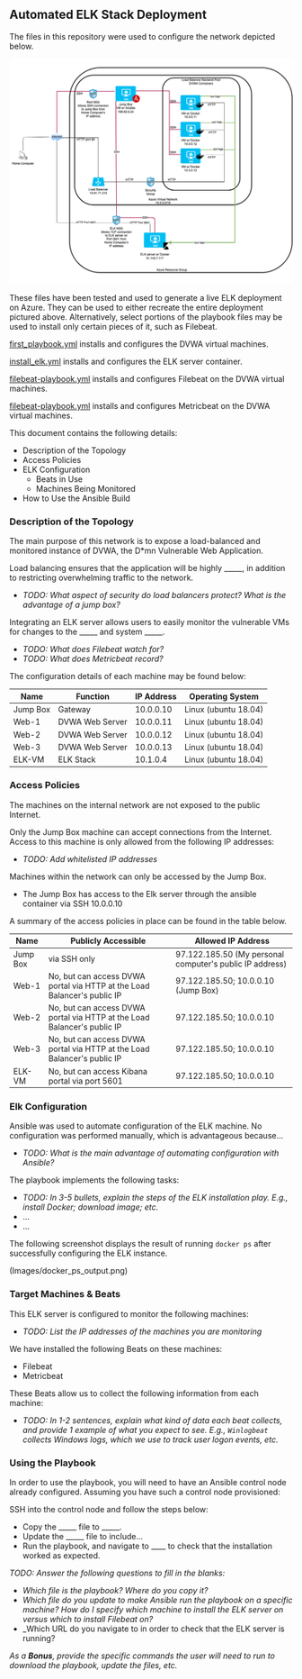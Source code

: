 ## Automated ELK Stack Deployment

The files in this repository were used to configure the network depicted below.

![ELK Stack Diagram](https://github.com/ryanhoedt/ELK-Stack/blob/main/Diagrams/Red%20Team%20Diagram.png)

These files have been tested and used to generate a live ELK deployment on Azure. They can be used to either recreate the entire deployment pictured above. Alternatively, select portions of the playbook files may be used to install only certain pieces of it, such as Filebeat.

[first_playbook.yml](https://github.com/ryanhoedt/ELK-Stack/blob/main/Ansible/first_playbook.yml) installs and configures the DVWA virtual machines.

[install_elk.yml](https://github.com/ryanhoedt/ELK-Stack/blob/main/Ansible/install_elk.yml) installs and configures the ELK server container. 

[filebeat-playbook.yml](https://github.com/ryanhoedt/ELK-Stack/blob/main/Ansible/filebeat-playbook.yml) installs and configures Filebeat on the DVWA virtual machines.

[filebeat-playbook.yml](https://github.com/ryanhoedt/ELK-Stack/blob/main/Ansible/metricbeat-playbook.yml) installs and configures Metricbeat on the DVWA virtual machines.


This document contains the following details:
- Description of the Topology
- Access Policies
- ELK Configuration
  - Beats in Use
  - Machines Being Monitored
- How to Use the Ansible Build


### Description of the Topology

The main purpose of this network is to expose a load-balanced and monitored instance of DVWA, the D*mn Vulnerable Web Application.

Load balancing ensures that the application will be highly _____, in addition to restricting overwhelming traffic to the network.
- _TODO: What aspect of security do load balancers protect? What is the advantage of a jump box?_

Integrating an ELK server allows users to easily monitor the vulnerable VMs for changes to the _____ and system _____.
- _TODO: What does Filebeat watch for?_
- _TODO: What does Metricbeat record?_

The configuration details of each machine may be found below:

| Name     | Function        | IP Address | Operating System     |
|----------|-----------------|------------|----------------------|
| Jump Box | Gateway         | 10.0.0.10  | Linux (ubuntu 18.04) |
| Web-1    | DVWA Web Server | 10.0.0.11  | Linux (ubuntu 18.04) |
| Web-2    | DVWA Web Server | 10.0.0.12  | Linux (ubuntu 18.04) |
| Web-3    | DVWA Web Server | 10.0.0.13  | Linux (ubuntu 18.04) |
| ELK-VM   | ELK Stack       | 10.1.0.4   | Linux (ubuntu 18.04) |

### Access Policies

The machines on the internal network are not exposed to the public Internet. 

Only the Jump Box machine can accept connections from the Internet. Access to this machine is only allowed from the following IP addresses:
- _TODO: Add whitelisted IP addresses_

Machines within the network can only be accessed by the Jump Box.
- The Jump Box has access to the Elk server through the ansible container via SSH 10.0.0.10

A summary of the access policies in place can be found in the table below.

| Name     | Publicly Accessible                                                      | Allowed IP Address                                        |
|----------|--------------------------------------------------------------------------|-----------------------------------------------------------|
| Jump Box | via SSH only                                                             | 97.122.185.50 (My personal computer's public IP address)  |
| Web-1    | No, but can access DVWA portal via HTTP at the Load Balancer's public IP | 97.122.185.50; 10.0.0.10 (Jump Box)                       |
| Web-2    | No, but can access DVWA portal via HTTP at the Load Balancer's public IP | 97.122.185.50; 10.0.0.10                                  |
| Web-3    | No, but can access DVWA portal via HTTP at the Load Balancer's public IP | 97.122.185.50; 10.0.0.10                                  |
| ELK-VM   | No, but can access Kibana portal via port 5601                           | 97.122.185.50; 10.0.0.10                                  |

### Elk Configuration

Ansible was used to automate configuration of the ELK machine. No configuration was performed manually, which is advantageous because...
- _TODO: What is the main advantage of automating configuration with Ansible?_

The playbook implements the following tasks:
- _TODO: In 3-5 bullets, explain the steps of the ELK installation play. E.g., install Docker; download image; etc._
- ...
- ...

The following screenshot displays the result of running `docker ps` after successfully configuring the ELK instance.

(Images/docker_ps_output.png)

### Target Machines & Beats
This ELK server is configured to monitor the following machines:
- _TODO: List the IP addresses of the machines you are monitoring_

We have installed the following Beats on these machines:
- Filebeat
- Metricbeat

These Beats allow us to collect the following information from each machine:
- _TODO: In 1-2 sentences, explain what kind of data each beat collects, and provide 1 example of what you expect to see. E.g., `Winlogbeat` collects Windows logs, which we use to track user logon events, etc._

### Using the Playbook
In order to use the playbook, you will need to have an Ansible control node already configured. Assuming you have such a control node provisioned: 

SSH into the control node and follow the steps below:
- Copy the _____ file to _____.
- Update the _____ file to include...
- Run the playbook, and navigate to ____ to check that the installation worked as expected.

_TODO: Answer the following questions to fill in the blanks:_
- _Which file is the playbook? Where do you copy it?_
- _Which file do you update to make Ansible run the playbook on a specific machine? How do I specify which machine to install the ELK server on versus which to install Filebeat on?_
- _Which URL do you navigate to in order to check that the ELK server is running?

_As a **Bonus**, provide the specific commands the user will need to run to download the playbook, update the files, etc._
